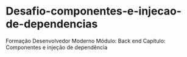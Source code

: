 # Desafio-componentes-e-injecao-de-dependencias
Formação Desenvolvedor Moderno  Módulo: Back end  Capítulo: Componentes e injeção de dependência 
